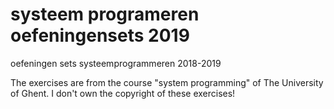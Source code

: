 # systeem programeren oefeningensets 2019
oefeningen sets systeemprogrammeren 2018-2019

The exercises are from the course "system programming" of The University of Ghent.
I don't own the copyright of these exercises!

